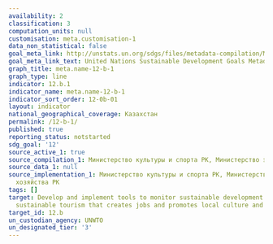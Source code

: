 ```yaml
---
availability: 2
classification: 3
computation_units: null
customisation: meta.customisation-1
data_non_statistical: false
goal_meta_link: http://unstats.un.org/sdgs/files/metadata-compilation/Metadata-Goal-12.pdf
goal_meta_link_text: United Nations Sustainable Development Goals Metadata (pdf 782kB)
graph_title: meta.name-12-b-1
graph_type: line
indicator: 12.b.1
indicator_name: meta.name-12-b-1
indicator_sort_order: 12-0b-01
layout: indicator
national_geographical_coverage: Казахстан
permalink: /12-b-1/
published: true
reporting_status: notstarted
sdg_goal: '12'
source_active_1: true
source_compilation_1: Министерство культуры и спорта РК, Министерство энергетики РК
source_data_1: null
source_implementation_1: Министерство культуры и спорта РК, Министерство сельского
  хозяйства РК
tags: []
target: Develop and implement tools to monitor sustainable development impacts for
  sustainable tourism that creates jobs and promotes local culture and products
target_id: 12.b
un_custodian_agency: UNWTO
un_designated_tier: '3'
---
```

